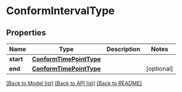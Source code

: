 # ConformIntervalType

## Properties
Name | Type | Description | Notes
------------ | ------------- | ------------- | -------------
**start** | [**ConformTimePointType**](ConformTimePointType.md) |  | 
**end** | [**ConformTimePointType**](ConformTimePointType.md) |  | [optional] 

[[Back to Model list]](../README.md#documentation-for-models) [[Back to API list]](../README.md#documentation-for-api-endpoints) [[Back to README]](../README.md)


